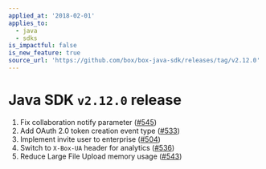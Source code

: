 ```yaml
---
applied_at: '2018-02-01'
applies_to:
  - java
  - sdks
is_impactful: false
is_new_feature: true
source_url: 'https://github.com/box/box-java-sdk/releases/tag/v2.12.0'
---
```


# Java SDK `v2.12.0` release

1. Fix collaboration notify parameter ([#545](https://github.com/box/box-java-sdk/pull/545))
2. Add OAuth 2.0 token creation event type ([#533](https://github.com/box/box-java-sdk/pull/533))
3. Implement invite user to enterprise ([#504](https://github.com/box/box-java-sdk/pull/504))
4. Switch to `X-Box-UA` header for analytics ([#536](https://github.com/box/box-java-sdk/pull/536))
5. Reduce Large File Upload memory usage ([#543](https://github.com/box/box-java-sdk/pull/543))
